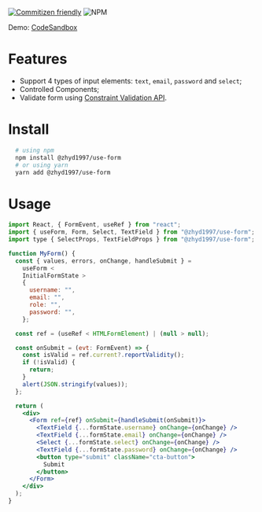 [![Commitizen friendly](https://img.shields.io/badge/commitizen-friendly-brightgreen.svg)](http://commitizen.github.io/cz-cli/)
![NPM](https://img.shields.io/npm/l/@zhyd1997/use-form-hooks?registry_uri=https%3A%2F%2Fregistry.npmjs.org%2F%40zhyd1997%252fuse-form-hooks)

Demo: [CodeSandbox](https://codesandbox.io/s/blissful-browser-fop66?file=/src/components/BusinessForm.tsx)

# Features

- Support 4 types of input elements: `text`, `email`, `password` and `select`;
- Controlled Components;
- Validate form using [Constraint Validation API](https://developer.mozilla.org/en-US/docs/Web/API/Constraint_validation).

# Install

```bash
  # using npm
  npm install @zhyd1997/use-form
  # or using yarn
  yarn add @zhyd1997/use-form
```

# Usage

```jsx
import React, { FormEvent, useRef } from "react";
import { useForm, Form, Select, TextField } from "@zhyd1997/use-form";
import type { SelectProps, TextFieldProps } from "@zhyd1997/use-form";

function MyForm() {
  const { values, errors, onChange, handleSubmit } =
    useForm <
    InitialFormState >
    {
      username: "",
      email: "",
      role: "",
      password: "",
    };

  const ref = (useRef < HTMLFormElement) | (null > null);

  const onSubmit = (evt: FormEvent) => {
    const isValid = ref.current?.reportValidity();
    if (!isValid) {
      return;
    }
    alert(JSON.stringify(values));
  };

  return (
    <div>
      <Form ref={ref} onSubmit={handleSubmit(onSubmit)}>
        <TextField {...formState.username} onChange={onChange} />
        <TextField {...formState.email} onChange={onChange} />
        <Select {...formState.select} onChange={onChange} />
        <TextField {...formState.password} onChange={onChange} />
        <button type="submit" className="cta-button">
          Submit
        </button>
      </Form>
    </div>
  );
}
```
